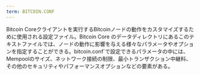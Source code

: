 ```yaml
---
term: BITCOIN.CONF
---
```

Bitcoin Coreクライアントを実行するBitcoinノードの動作をカスタマイズするために使用される設定ファイル。Bitcoin Core のデータディレクトリにあるこのテキストファイルでは、ノードの動作に影響を与える様々なパラメータやオプションを指定することができる。bitcoin.conf`で設定できるパラメータの中には、Mempoolのサイズ、ネットワーク接続の制限、最小トランザクション中継料、その他のセキュリティやパフォーマンスオプションなどの要素がある。